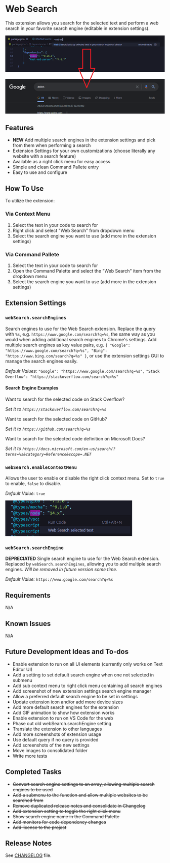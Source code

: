 # Web Search

This extension allows you search for the selected text and perform a web search in your favorite search engine (editable in extension settings).

![Example of Web Search being used on a code snippet, also displaying result of running the extension from Google](web-search.png)

## Features

- **NEW** Add multiple search engines in the extension settings and pick from them when performing a search
- Extension Settings for your own customizations (choose literally any website with a search feature)
- Available as a right click menu for easy access
- Simple and clean Command Pallete entry
- Easy to use and configure

## How To Use

To utilize the extension:

### Via Context Menu

1. Select the text in your code to search for
2. Right click and select "Web Search" from dropdown menu
3. Select the search engine you want to use (add more in the extension settings)

### Via Command Pallete

1. Select the text in your code to search for
2. Open the Command Palette and select the "Web Search" item from the dropdown menu
3. Select the search engine you want to use (add more in the extension settings)

## Extension Settings

### `webSearch.searchEngines`

Search engines to use for the Web Search extension. Replace the query with `%s`, e.g. `https://www.google.com/search?q=%s`, the same way as you would when adding additional search engines to Chrome's settings. Add multiple search engines as key value pairs, e.g. `{ "Google": "https://www.google.com/search?q=%s", "Bing": "https://www.bing.com/search?q=%s" }`, or use the extension settings GUI to manage the search engines easily.

*Default Values:*
    `"Google": "https://www.google.com/search?q=%s",`
    `"Stack Overflow": "https://stackoverflow.com/search?q=%s"`

#### Search Engine Examples

Want to search for the selected code on Stack Overflow?

*Set it to `https://stackoverflow.com/search?q=%s`*

Want to search for the selected code on GitHub?

*Set it to `https://github.com/search?q=%s`*

Want to search for the selected code definition on Microsoft Docs?

*Set it to `https://docs.microsoft.com/en-us/search/?terms=%s&category=Reference&scope=.NET`*

### `webSearch.enableContextMenu`

Allows the user to enable or disable the right click context menu. Set to `true` to enable, `false` to disable.

*Default Value:*
`true`

![Example of Web Search being used on a code snippet from the right click context menu](web-search-context-menu.png)

### `webSearch.searchEngine`

**DEPRECIATED** Single search engine to use for the Web Search extension.
Replaced by `webSearch.searchEngines`, allowing you to add multiple search engines.
*Will be removed in future version some time.*

*Default Value:*
`https://www.google.com/search?q=%s`

## Requirements

N/A

## Known Issues

N/A

## Future Development Ideas and To-dos

- Enable extension to run on all UI elements (currently only works on Text Editor UI)
- Add a setting to set default search engine when one not selected in submenu
- Add sub context menu to right click menu containing all search engines
- Add screenshot of new extension settings search engine manager
- Allow a preferred default search engine to be set in settings
- Update extension icon and/or add more device sizes
- Add more default search engines for the extension
- Add GIF animation to show how extension works
- Enable extension to run on VS Code for the web
- Phase out old webSearch.searchEngine setting
- Translate the extension to other languages
- Add more screenshots of extension usage
- Use default query if no query is provided
- Add screenshots of the new settings
- Move images to consolidated folder
- Write more tests

## Completed Tasks

- ~~Convert search engine settings to an array, allowing multiple search engines to be used~~
- ~~Add a submenu to the function and allow multiple websites to be searched from~~
- ~~Remove duplicated release notes and consolidate in Changelog~~
- ~~Add extension setting to toggle the right click menu~~
- ~~Show search engine name in the Command Palette~~
- ~~Add monitors for code dependency changes~~
- ~~Add license to the project~~

## Release Notes

See [CHANGELOG](https://github.com/BenRogersWPG/WebSearch/blob/master/CHANGELOG.md) file.